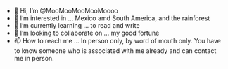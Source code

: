 - 👋 Hi, I’m @MooMooMooMooMoooo
- 👀 I’m interested in ... Mexico amd South America, and the rainforest
- 🌱 I’m currently learning ... to read and write
- 💞️ I’m looking to collaborate on ... my good fortune
- 📫 How to reach me ... In person only, by word of mouth only. You have to know someone who is associated with me already and can contact me in person. 

<!---
MooMooMooMooMoooo/MooMooMooMooMoooo is a ✨ special ✨ repository because its `README.md` (this file) appears on your GitHub profile.
You can click the Preview link to take a look at your changes.
--->
